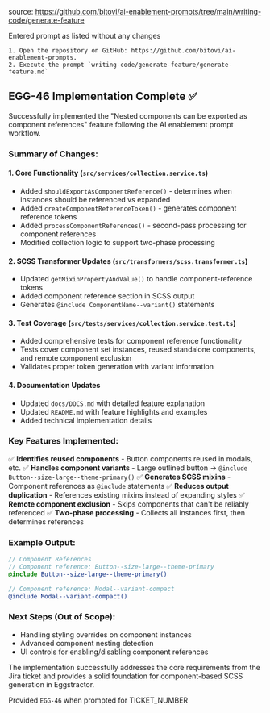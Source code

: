 source: https://github.com/bitovi/ai-enablement-prompts/tree/main/writing-code/generate-feature

Entered prompt as listed without any changes

```
1. Open the repository on GitHub: https://github.com/bitovi/ai-enablement-prompts.
2. Execute the prompt `writing-code/generate-feature/generate-feature.md`
```

## EGG-46 Implementation Complete ✅

Successfully implemented the "Nested components can be exported as component references" feature following the AI enablement prompt workflow.

### Summary of Changes:

#### 1. **Core Functionality** (`src/services/collection.service.ts`)
- Added `shouldExportAsComponentReference()` - determines when instances should be referenced vs expanded
- Added `createComponentReferenceToken()` - generates component reference tokens
- Added `processComponentReferences()` - second-pass processing for component references
- Modified collection logic to support two-phase processing

#### 2. **SCSS Transformer Updates** (`src/transformers/scss.transformer.ts`)
- Updated `getMixinPropertyAndValue()` to handle component-reference tokens
- Added component reference section in SCSS output
- Generates `@include ComponentName--variant()` statements

#### 3. **Test Coverage** (`src/tests/services/collection.service.test.ts`)
- Added comprehensive tests for component reference functionality
- Tests cover component set instances, reused standalone components, and remote component exclusion
- Validates proper token generation with variant information

#### 4. **Documentation Updates**
- Updated `docs/DOCS.md` with detailed feature explanation
- Updated `README.md` with feature highlights and examples
- Added technical implementation details

### Key Features Implemented:

✅ **Identifies reused components** - Button components reused in modals, etc.
✅ **Handles component variants** - Large outlined button → `@include Button--size-large--theme-primary()`
✅ **Generates SCSS mixins** - Component references as `@include` statements
✅ **Reduces output duplication** - References existing mixins instead of expanding styles
✅ **Remote component exclusion** - Skips components that can't be reliably referenced
✅ **Two-phase processing** - Collects all instances first, then determines references

### Example Output:

```scss
// Component References
// Component reference: Button--size-large--theme-primary
@include Button--size-large--theme-primary()

// Component reference: Modal--variant-compact  
@include Modal--variant-compact()
```

### Next Steps (Out of Scope):
- Handling styling overrides on component instances
- Advanced component nesting detection
- UI controls for enabling/disabling component references

The implementation successfully addresses the core requirements from the Jira ticket and provides a solid foundation for component-based SCSS generation in Eggstractor.

Provided `EGG-46` when prompted for TICKET_NUMBER
